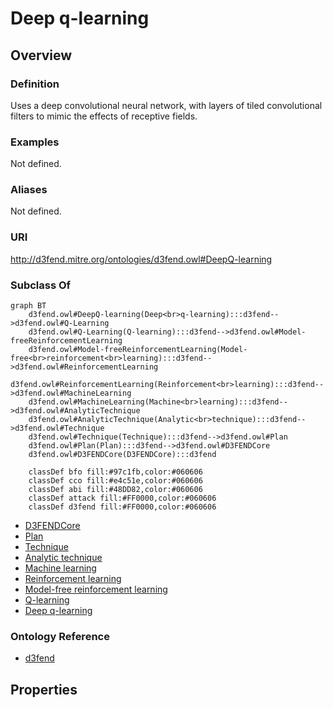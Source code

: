 # Deep q-learning

## Overview

### Definition
Uses a deep convolutional neural network, with layers of tiled convolutional filters to mimic the effects of receptive fields.

### Examples
Not defined.

### Aliases
Not defined.

### URI
http://d3fend.mitre.org/ontologies/d3fend.owl#DeepQ-learning

### Subclass Of
```mermaid
graph BT
    d3fend.owl#DeepQ-learning(Deep<br>q-learning):::d3fend-->d3fend.owl#Q-Learning
    d3fend.owl#Q-Learning(Q-learning):::d3fend-->d3fend.owl#Model-freeReinforcementLearning
    d3fend.owl#Model-freeReinforcementLearning(Model-free<br>reinforcement<br>learning):::d3fend-->d3fend.owl#ReinforcementLearning
    d3fend.owl#ReinforcementLearning(Reinforcement<br>learning):::d3fend-->d3fend.owl#MachineLearning
    d3fend.owl#MachineLearning(Machine<br>learning):::d3fend-->d3fend.owl#AnalyticTechnique
    d3fend.owl#AnalyticTechnique(Analytic<br>technique):::d3fend-->d3fend.owl#Technique
    d3fend.owl#Technique(Technique):::d3fend-->d3fend.owl#Plan
    d3fend.owl#Plan(Plan):::d3fend-->d3fend.owl#D3FENDCore
    d3fend.owl#D3FENDCore(D3FENDCore):::d3fend
    
    classDef bfo fill:#97c1fb,color:#060606
    classDef cco fill:#e4c51e,color:#060606
    classDef abi fill:#48DD82,color:#060606
    classDef attack fill:#FF0000,color:#060606
    classDef d3fend fill:#FF0000,color:#060606
```

- [D3FENDCore](/docs/ontology/reference/model/D3FENDCore/D3FENDCore.md)
- [Plan](/docs/ontology/reference/model/D3FENDCore/Plan/Plan.md)
- [Technique](/docs/ontology/reference/model/D3FENDCore/Plan/Technique/Technique.md)
- [Analytic technique](/docs/ontology/reference/model/D3FENDCore/Plan/Technique/Analytic%20technique/Analytic%20technique.md)
- [Machine learning](/docs/ontology/reference/model/D3FENDCore/Plan/Technique/Analytic%20technique/Machine%20learning/Machine%20learning.md)
- [Reinforcement learning](/docs/ontology/reference/model/D3FENDCore/Plan/Technique/Analytic%20technique/Machine%20learning/Reinforcement%20learning/Reinforcement%20learning.md)
- [Model-free reinforcement learning](/docs/ontology/reference/model/D3FENDCore/Plan/Technique/Analytic%20technique/Machine%20learning/Reinforcement%20learning/Model-free%20reinforcement%20learning/Model-free%20reinforcement%20learning.md)
- [Q-learning](/docs/ontology/reference/model/D3FENDCore/Plan/Technique/Analytic%20technique/Machine%20learning/Reinforcement%20learning/Model-free%20reinforcement%20learning/Q-learning/Q-learning.md)
- [Deep q-learning](/docs/ontology/reference/model/D3FENDCore/Plan/Technique/Analytic%20technique/Machine%20learning/Reinforcement%20learning/Model-free%20reinforcement%20learning/Q-learning/Deep%20q-learning/Deep%20q-learning.md)


### Ontology Reference
- [d3fend](http://d3fend.mitre.org/ontologies/d3fend.owl#)

## Properties
